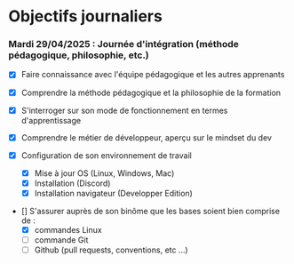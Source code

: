 # Objectifs journaliers

### Mardi 29/04/2025 : Journée d'intégration (méthode pédagogique, philosophie, etc.)


* [x] Faire connaissance avec l'équipe pédagogique et les autres apprenants
* [x] Comprendre la méthode pédagogique et la philosophie de la formation
* [x] S'interroger sur son mode de fonctionnement en termes d'apprentissage
* [x] Comprendre le métier de développeur, aperçu sur le mindset du dev

* [x] Configuration de son environnement de travail
  * [x] Mise à jour OS (Linux, Windows, Mac)
  * [x] Installation (Discord)
  * [x] Installation navigateur (Developper Edition)
* [] S'assurer auprès de son binôme que les bases soient bien comprise de :
  * [x] commandes Linux
  * [ ] commande Git
  * [ ] Github (pull requests, conventions, etc …)
